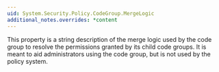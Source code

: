 ```yaml
---
uid: System.Security.Policy.CodeGroup.MergeLogic
additional_notes.overrides: *content
---
```


<p>This property is a string description of the merge logic used by the code group to resolve the permissions granted by its child code groups. It is meant to aid administrators using the code group, but is not used by the policy system.</p>


